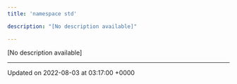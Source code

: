 ```yaml
---
title: 'namespace std'

description: "[No description available]"

---
```







[No description available]






-------------------------------

Updated on 2022-08-03 at 03:17:00 +0000